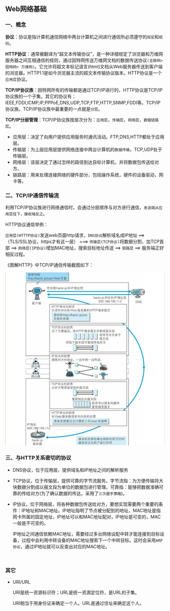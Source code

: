 ## Web网络基础

### 一、概念

**协议**：协议是指计算机通信网络中两台计算机之间进行通信所必须遵守的`规定`和`规则`。

**HTTP协议**：通常被翻译为“超文本传输协议”，是一种详细规定了浏览器和万维网服务器之间互相通信的规则，通过因特网传送万维网文档的数据传送协议`(互联网> 因特网> 万维网)`。它允许将超文本标记语言(html)文档从Web服务器传送到客户端的浏览器。HTTP1.1是如今浏览器主流的超文本传输协议版本。HTTP协议是一个`应用层`协议。

**TCP/IP协议族**：因特网所有的传输都是通过TCP/IP进行的，HTTP协议是TCP/IP协议族的一个子集。其它的协议有：IEEE,FDDI,ICMP,IP,PPPoE,DNS,UDP,TCP,FTP,HTTP,SNMP,FDDI等。TCP/IP协议族。TCP/IP协议族中最重要的一点就是`分层`。

**TCP/IP分层管理**：TCP/IP协议族按层次分为：`应用层`，`传输层`，`网络层`，`数据链路层`。

- 应用层：决定了向用户提供应用服务时通讯活动。FTP,DNS,HTTP都处于应用层。
- 传输层：为上层应用层提供网络连接中两台计算机的`数据传输`，TCP,UDP处于传输层。
- 网络层：该层决定了通过怎样的路径到达目标计算机，并将数据包传送给对方。
- 链路层：用来处理连接网络的硬件部分，包括操作系统，硬件的设备驱动，网卡等。



### 二、TCP/IP通信传输流

利用TCP/IP协议族进行网络通信时，会通过分层顺序与对方进行通信，`发送端从应用层往下，接收端反之`。

HTTP协议通信举例：

`应用层(HTTTP协议)`发送web页面http请求，`DNS协议`解析域名成IP地址  ==>（TLS/SSL协议，https才有这一层） ===>   `传输层(TCP协议)`将数据分割，加TCP首部 ==> `网络层(IP协议)`增加MAC地址，搜索目标地址传送 ==> `链路层`   ==> 服务端正好相反过程。

《图解HTTP》中TCP/IP通信传输截图如下：

![4061613-7a2f4979aac0ac71](./图解HTTP.png)



### 三、与HTTP关系密切的协议

- DNS协议，位于应用层，提供域名和IP地址之间的解析服务

- TCP协议，位于传输层，提供可靠的字节流服务。字节流指：为方便传输将大块数据分割成以报文段为单位的数据包进行管理。可靠指：能够把数据准确可靠的传给对方(为了确认数据的传达，采用了`三次握手策略`)。

- IP协议，位于网络层，将各种数据包传送给对方，要想实现需要两个重要的条件：IP地址和MAC地址。IP地址指明了节点被分配到的地址，MAC地址是指网卡所属的固定地址，IP地址可以和MAC地址配对，IP地址是可变的，MAC一般是不可变的。

  IP地址之间通信依赖MAC地址，需要经过多台网络设配中转才能连接到目标设备，过程中会利用中转设备的MAC地址搜索下一个中转目标。这时会采用`ARP协议`，通过IP地址就可以反查出对应的MAC地址。

  ​

### 其它

- URI/URL

  URI是统一资源标识符；URL是统一资源定位符，是URL的子集。

  URI相当于用身份证来确定一个人。URL是通过住址来确定这个人。
